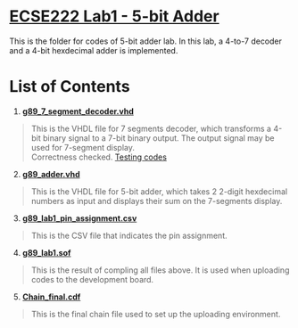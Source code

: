 # [ECSE222 Lab1 - 5-bit Adder](https://github.com/Catosine/ECSE222---VHDL/blob/master/Lab1/Lab%20Assignment%201.pdf)  
This is the folder for codes of 5-bit adder lab. In this lab, a 4-to-7 decoder and a 4-bit hexdecimal adder is implemented.  

# List of Contents  
1) [__g89_7_segment_decoder.vhd__](https://github.com/Catosine/ECSE222---VHDL/blob/master/Lab1/code/g89_7_segment_decoder.vhd)  
> This is the VHDL file for 7 segments decoder, which transforms a 4-bit binary signal to a 7-bit binary output. The output signal may be used for 7-segment display.  
> Correctness checked. [Testing codes](https://github.com/Catosine/ECSE222---VHDL/blob/master/Lab1/code/g89_7_segment_decoder.vht)

2) [__g89_adder.vhd__  ](https://github.com/Catosine/ECSE222---VHDL/blob/master/Lab1/code/g89_adder.vhd)
> This is the VHDL file for 5-bit adder, which takes 2 2-digit hexdecimal numbers as input and displays their sum on the 7-segments display.  

3) [__g89_lab1_pin_assignment.csv__](https://github.com/Catosine/ECSE222---VHDL/blob/master/Lab1/g89_lab1_pin_assignment.csv)  
> This is the CSV file that indicates the pin assignment.  

4) [__g89_lab1.sof__](https://github.com/Catosine/ECSE222---VHDL/blob/master/Lab1/g89_lab1.sof)  
> This is the result of compling all files above. It is used when uploading codes to the development board.  

5) [__Chain_final.cdf__](https://github.com/Catosine/ECSE222---VHDL/blob/master/Lab1/Chain_final.cdf)  
> This is the final chain file used to set up the uploading environment.  
